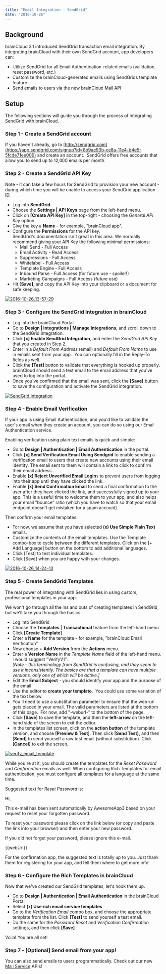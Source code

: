 ```yaml
---
title: "Email Integration - SendGrid"
date: "2016-10-26"
---
```


## Background

brainCloud 3.1 introduced SendGrid transaction email integration. By integrating brainCloud with their own SendGrid account, app developers can:

- Utilize SendGrid for all Email Authentication-related emails (validation, reset password, etc.)
- Customize the brainCloud-generated emails using SendGrids template feature
- Send emails to users via the new brainCloud Mail API

## Setup

The following sections will guide you through the process of integrating SendGrid with brainCloud.

### Step 1 - Create a SendGrid account

If you haven't already, go to [http://sendgrid.com](https://app.sendgrid.com/signup?id=8b9ae93b-ce8a-11e4-b4e5-5fcde71ee009) and create an account.  SendGrid offers free accounts that allow you to send up to 12,000 emails per month.

### Step 2 - Create a SendGrid API Key

Note - it can take a few hours for SendGrid to provision your new account - during which time you will be unable to access your SendGrid application ID.

- Log into **SendGrid.**
- Choose the **Settings | API Keys** page from the left-hand menu.
- Click on **[Create API Key]** in the top-right - choosing the _General API Key_ option.
- Give the key a **Name** - for example, "brainCloud app".
- Configure the **Permissions** for the API key.  
    SendGrid's documentation isn't great in this area. We normally recommend giving your API Key the following minimal permissions:
    - Mail Send - Full Access
    - Email Activity - Read Access
    - Suppressions - Full Access
    - Whitelabel - Full Access
    - Template Engine - Full Access
    - Inbound Parse - Full Access (for future use - spoiler!)
    - Marketing Campaigns - Full Access (future use)
- Hit **[Save]**, and copy the API Key into your clipboard or a document for safe keeping.

[![2016-10-26_13-57-29](images/2016-10-26_13-57-29.png)](images/2016-10-26_13-57-29.png)

### Step 3 - Configure the SendGrid Integration in brainCloud

- Log into the brainCloud Portal.
- Go to **Design | Integrations | Manage Integrations**, and scroll down to the SendGrid integration.
- Click **[x] Enable SendGrid Integration**, and enter the _SendGrid API Key_ that you created in Step 2.
- Enter in a _Default From Address_ (email) and _Default From Name_ to use in emails sent from your app.  You can optionally fill in the Reply-To fields as well.
- Click the **[Test]** button to validate that everything is hooked up properly. brainCloud should send a test email to the email address that you've used to log into the portal.
- Once you've confirmed that the email was sent, click the **[Save]** button to save the configuration and activate the SendGrid integration.

[![SendGrid Integration](images/2016-10-26_14-05-36.png)](images/2016-10-26_14-05-36.png)

### Step 4 - Enable Email Verification

If your app is using Email Authentication, and you'd like to validate the user's email when they create an account, you can do so using our Email Authentication service.

Enabling verification using plain text emails is quick and simple:

- Go to **Design | Authentication | Email Authentication** in the portal.
- Click **[x] Send Verification Email Using Sendgrid** to enable sending a verification email to users that create new accounts using their email identity. The email sent to them will contain a link to click to confirm their email address.
- Enable **[x] Reject Unverified Email Login**s to prevent users from logging into their app until they have clicked the link.
- Enable **[x] Send Confirmation Email** to send a final confirmation to the user after they have clicked the link, and successfully signed up to your app. This is a useful time to welcome them to your app, and also helps your email "bounce" ratio (which you have to watch so that your email endpoint doesn't get mistaken for a spam account).

Then confirm your email templates:

- For now, we assume that you have selected **(x) Use Simple Plain Text** emails.
- Customize the contents of the email templates. Use the Template combo-box to cycle between the different templates. Click on the [+ Add Language] button on the bottom to add additional languages.
- Click [Test] to test individual templates.
- Click [Save] when you are happy with your changes.

[![2016-10-26_14-24-13](images/2016-10-26_14-24-13.png)](images/2016-10-26_14-24-13.png)

### Step 5 - Create SendGrid Templates

The real power of integrating with SendGrid lies in using custom, professional templates in your app.

We won't go through all the ins and outs of creating templates in SendGrid, but we'll take you through the basics:

- Log into SendGrid
- Choose the **Templates | Transactional** feature from the left-hand menu
- Click **[Create Template]**
- Enter a **Name** for the template - for example, "brainCloud Email Verification"
- Now choose **\+ Add Version** from the **Actions** menu.
- Enter a **Version Name** in the _Template Name_ field of the left-hand menu. I would suggest "VerifyV1".  
    _[Note - this terminology from SendGrid is confusing, and they seem to use it inconsistently. The basics are that a template can have multiple versions, only one of which will be active.]_
- Edit the **Email Subject** - you should identify your app and the purpose of the email
- Use the editor to **create your template**.  You could use some variation of the text below.
- You'll need to use a substitution parameter to ensure that the web-url gets placed in your email. The valid parameters are listed at the bottom of this page.  For now, add "-weburl-" to the bottom of the page.
- Click **[Save]** to save the template, and then the **left-arrow** on the left-hand side of the screen to exit the editor.
- In the templates list screen, click on the **action button** of the template version, and choose **[Preview & Test]**. Then click **[Send Test],** and then **[Send]** to send yourself a raw test email (without substitution). Click **[Cancel]** to exit the screen.

[![verify_email_template](images/2016-11-02_17-08-19.png)](images/2016-11-02_17-08-19.png)

While you're at it, you should create the templates for the _Reset Password_ and _Confirmation_ emails as well. When configuring Rich Templates for email authentication, you must configure all templates for a language at the same time.

Suggested text for _Reset Password_ is:

Hi,

This e-mail has been sent automatically by AwesomeApp3 based on your request to reset your forgotten password.

To reset your password please click on the link below (or copy and paste the link into your browser) and then enter your new password.

If you did not forget your password, please ignore this e-mail.

{{webUrl}}

For the confirmation app, the suggested text is totally up to you. Just thank them for registering for your app, and tell them where to get more info!

### Step 6 - Configure the Rich Templates in brainCloud

Now that we've created our SendGrid templates, let's hook them up.

- Go to **Design | Authentication | Email Authentication** in the brainCloud Portal
- Select **(x) Use rich email service templates**
- Go to the _Verification Email_ combo box, and choose the appropriate template from the list. Click **[Test]** to send yourself a test email.
- Do the same for the _Password Reset_ and _Verification Confirmation_ settings, and then click **[Save]**

Voila! You are all set!

### Step 7 - [Optional] Send email from your app!

You can also send emails to users programmatically. Check out our new [Mail Service](/api/capi/mail) APIs!
